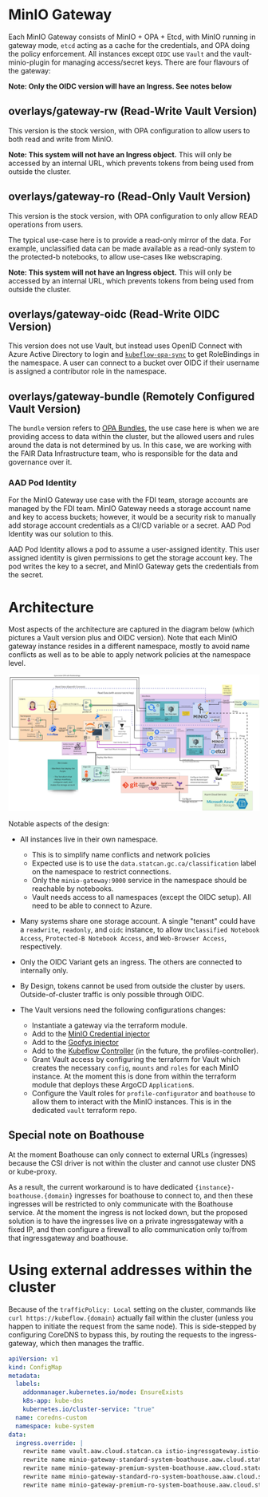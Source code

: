# MinIO Gateway

Each MinIO Gateway consists of MinIO + OPA + Etcd, with MinIO running in gateway mode, `etcd` acting as a cache for the credentials, and OPA doing the policy enforcement. All instances except `OIDC` use `Vault` and the vault-minio-plugin for managing access/secret keys. There are four flavours of the gateway:

**Note: Only the OIDC version will have an Ingress. See notes below**

## overlays/gateway-rw (Read-Write Vault Version)

This version is the stock version, with OPA configuration to allow users to both read and write from MinIO.

**Note: This system will not have an Ingress object.** This will only be accessed by an internal URL, which prevents tokens from being used from outside the cluster.

## overlays/gateway-ro (Read-Only Vault Version)

This version is the stock version, with OPA configuration to only allow READ operations from users.

The typical use-case here is to provide a read-only mirror of the data. For example, unclassified data can be made available as a read-only system to the protected-b notebooks, to allow use-cases like webscraping.

**Note: This system will not have an Ingress object.** This will only be accessed by an internal URL, which prevents tokens from being used from outside the cluster.

## overlays/gateway-oidc (Read-Write OIDC Version)

This version does not use Vault, but instead uses OpenID Connect with Azure Active Directory to login and [`kubeflow-opa-sync`](https://github.com/StatCan/aaw-kubeflow-opa-sync) to get RoleBindings in the namespace. A user can connect to a bucket over OIDC if their username is assigned a contributor role in the namespace.

## overlays/gateway-bundle (Remotely Configured Vault Version)

The `bundle` version refers to [OPA Bundles](https://www.openpolicyagent.org/docs/v0.12.2/bundles/), the use case here is when we are providing access to data within the cluster, but the allowed users and rules around the data is not determined by us. In this case, we are working with the FAIR Data Infrastructure team, who is responsible for the data and governance over it.

### AAD Pod Identity

For the MinIO Gateway use case with the FDI team, storage accounts are managed by the FDI team. MinIO Gateway needs a storage account name and key to access buckets; however, it would be a security risk to manually add storage account credentials as a CI/CD variable or a secret. AAD Pod Identity was our solution to this.

AAD Pod Identity allows a pod to assume a user-assigned identity. This user assigned identity is given permissions to get the storage account key. The pod writes the key to a secret, and MinIO Gateway gets the credentials from the secret.

# Architecture

Most aspects of the architecture are captured in the diagram below (which pictures a Vault version plus and OIDC version). Note that each MinIO gateway instance resides in a different namespace, mostly to avoid name conflicts as well as to be able to apply network policies at the namespace level.

![architecture.jpg](architecture.jpg)

Notable aspects of the design:

- All instances live in their own namespace.

  - This is to simplify name conflicts and network policies
  - Expected use is to use the `data.statcan.gc.ca/classification` label on the namespace to restrict connections.
  - Only the `minio-gateway:9000` service in the namespace should be reachable by notebooks.
  - Vault needs access to all namespaces (except the OIDC setup). All need to be able to connect to Azure.

- Many systems share one storage account. A single "tenant" could have a `readwrite`, `readonly`, and `oidc` instance, to allow `Unclassified Notebook Access`, `Protected-B Notebook Access`, and `Web-Browser Access`, respectively.

- Only the OIDC Variant gets an ingress. The others are connected to internally only.

- By Design, tokens cannot be used from outside the cluster by users. Outside-of-cluster traffic is only possible through OIDC.

- The Vault versions need the following configurations changes:
  - Instantiate a gateway via the terraform module.
  - Add to the [MinIO Credential injector](https://github.com/StatCan/aaw-argocd-manifests/blob/aaw-dev-cc-00/daaas-system/minio-credential-injector/instances.jsonnet)
  - Add to the [Goofys injector](https://github.com/StatCan/aaw-argocd-manifests/blob/aaw-dev-cc-00/daaas-system/goofys-injector/instances.jsonnet)
  - Add to the [Kubeflow Controller](https://github.com/StatCan/aaw-argocd-manifests/blob/2d827fe546d37fed36bf0974f383b47fe2eff211/daaas-system/kubeflow-controller/deployment.jsonnet#L6-L18) (in the future, the profiles-controller).
  - Grant Vault access by configuring the terraform for Vault which creates the necessary `config`, `mounts` and `roles` for each MinIO instance. At the moment this is done from within the terraform module that deploys these ArgoCD `Application`s.
  - Configure the Vault roles for `profile-configurator` and `boathouse` to allow them to interact with the MinIO instances. This is in the dedicated `vault` terraform repo.

## Special note on Boathouse

At the moment Boathouse can only connect to external URLs (ingresses) because the CSI driver is not within the cluster and cannot use cluster DNS or kube-proxy.

As a result, the current workaround is to have dedicated `{instance}-boathouse.{domain}` ingresses for boathouse to connect to, and then these ingresses will be restricted to only communicate with the Boathouse service. At the moment the ingress is not locked down, but the proposed solution is to have the ingresses live on a private ingressgateway with a fixed IP, and then configure a firewall to allo communication only to/from that ingressgateway and boathouse.

# Using external addresses within the cluster

Because of the `trafficPolicy: Local` setting on the cluster, commands like `curl https://kubeflow.{domain}` actually fail within the cluster (unless you happen to initiate the request from the same node). This is side-stepped by configuring CoreDNS to bypass this, by routing the requests to the ingress-gateway, which then manages the traffic.

```yaml
apiVersion: v1
kind: ConfigMap
metadata:
  labels:
    addonmanager.kubernetes.io/mode: EnsureExists
    k8s-app: kube-dns
    kubernetes.io/cluster-service: "true"
  name: coredns-custom
  namespace: kube-system
data:
  ingress.override: |
    rewrite name vault.aaw.cloud.statcan.ca istio-ingressgateway.istio-system.svc.cluster.local
    rewrite name minio-gateway-standard-system-boathouse.aaw.cloud.statcan.ca istio-ingressgateway.istio-system.svc.cluster.local
    rewrite name minio-gateway-premium-system-boathouse.aaw.cloud.statcan.ca istio-ingressgateway.istio-system.svc.cluster.local
    rewrite name minio-gateway-standard-ro-system-boathouse.aaw.cloud.statcan.ca istio-ingressgateway.istio-system.svc.cluster.local
    rewrite name minio-gateway-premium-ro-system-boathouse.aaw.cloud.statcan.ca istio-ingressgateway.istio-system.svc.cluster.local
```
